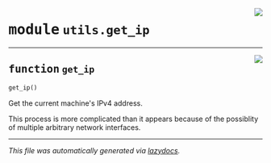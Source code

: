 <!-- markdownlint-disable -->

<a href="../../qtstrap/utils/get_ip.py#L0"><img align="right" style="float:right;" src="https://img.shields.io/badge/-source-cccccc?style=flat-square"></a>

# <kbd>module</kbd> `utils.get_ip`





---

<a href="../../qtstrap/utils/get_ip.py#L4"><img align="right" style="float:right;" src="https://img.shields.io/badge/-source-cccccc?style=flat-square"></a>

## <kbd>function</kbd> `get_ip`

```python
get_ip()
```

Get the current machine's IPv4 address. 

This process is more complicated than it appears because of the possiblity of multiple arbitrary network interfaces. 




---

_This file was automatically generated via [lazydocs](https://github.com/ml-tooling/lazydocs)._
